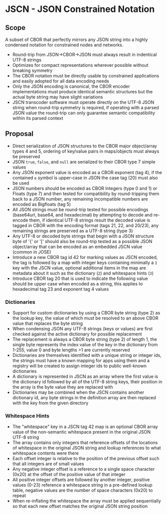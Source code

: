 # JSCN - JSON Constrained Notation

## Scope

A subset of CBOR that perfectly mirrors any JSON string into a highly condensed notation for constrained nodes and networks.

* Round-trip from JSON->CBOR->JSON must always result in indentical UTF-8 strings
* Optimizes for compact representations wherever possible without breaking symmetry
* The CBOR notation must be directly usable by constrained applications and easily adopted for all data encoding needs
* Only the JSON encoding is canonical, the CBOR encoder implementations must produce identical semantic structures but the actual byte string may have slight variations
* JSCN transcoder software must operate directly on the UTF-8 JSON string when round-trip symmetry is required, if operating with a parsed JSON value the round-trip can only guarantee semantic compatibility within its parsed context

## Proposal

* Direct serialization of JSON structures to the CBOR major object/array types 4 and 5, ordering of key/value pairs in maps/objects must always be preserved
* JSON `true`, `false`, and `null` are serialized to their CBOR type 7 simple values
* Any JSON exponent value is encoded as a CBOR exponent (tag 4), if the contained `e` symbol is upper-case in JSON the case tag (20) must also be used
* JSON numbers should be encoded as CBOR Integers (type 0 and 1) or Floats (type 7) and then tested for compatibility by round-tripping them back to a JSON number, any remaining incompatible numbers are encoded as Bigfloats (tag 5)
* All JSON strings must be round-trip tested for possible encodings (base64url, base64, and hexadecimal) by attempting to decode and re-encode them, if identical UTF-8 strings result the decoded value is tagged in CBOR with the encoding format (tags 21, 22, and 20/23), any remaining strings are preserved as a UTF-8 string (type 3)
* Any UTF-8 or decoded byte strings that begin with a JSON structure byte of '{' or '[' should also be round-trip tested as a possible JSON object/array that can be encoded as an embedded JSCN value (common in JOSE)
* Introduce a new CBOR tag id 42 for marking values as JSCN encoded, the tag is followed by a map with integer keys containing minimally a `1` key with the JSCN value, optional additional items in the map are metadata about it such as the dictionary (`2`) and whitespace hints (`3`)
* Introduce CBOR tag 20 that is used to indicate the following value should be upper case when encoded as a string, this applies to hexadecimal tag 23 and exponent tag 4 values

### Dictionaries

* Support for custom dictionaries by using a CBOR byte string (type 2) as the lookup key, the value of which must be resolved to an above CBOR value that replaces the byte string
* When condensing JSON any UTF-8 strings (keys or values) are first checked against the active dictionary for possible replacement
* The replacement is always a CBOR byte string (type 2) of length 1, the single byte represents the index value of the key in the dictionary from 1-255, value 0 and byte lengths >1 are currently reserved
* Dictionaries are themselves identified with a unique string or integer ids, the strings must have a known mapping for apps using them and a registry will be created to assign integer ids to public well-known dictionaries
* A dictionary is represented in JSCN as an array where the first value is the dictionary id followed by all of the UTF-8 string keys, their position in the array is the byte value they are replaced with
* Dictionaries may be combined when the JSCN contains another dictionary id, any byte strings in the definition array are then replaced with the key from the given directory

### Whitespace Hints

* The "whitespace" key in a JSCN tag 42 map is an optional CBOR array value of the non-semantic whitespace present in the original JSON UTF-8 string
* The array contains only integers that reference offsets of the locations of whitespace in the original JSON string and lookup references to what whitespace contents were there
* Each offset integer is relative to the position of the previous offset such that all integers are of small values
* Any negative integer offset is a reference to a single space character (0x20) at the offset of the positive value of that integer
* All positive integer offsets are followed by another integer, positive values (0-23) reference a whitespace string in a pre-defined lookup table, negative values are the number of space characters (0x20) to repeat
* When re-inflating the whitespace the array must be applied sequentially so that each new offset matches the original JSON string position








